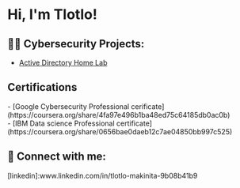 <h1>Hi, I'm Tlotlo! </h2>

<h2>👨‍💻 Cybersecurity Projects:</h2>

- [Active Directory Home Lab](https://www.youtube.com/watch?v=a83ASGn_V_s)

<h2>Certifications</h2>
- [Google Cybersecurity Professional cerificate](https://coursera.org/share/4fa97e496b1ba48ed75c64185db0ac0b)<br>
- [IBM Data science Professional certificate](https://coursera.org/share/0656bae0daeb12c7ae04850bb997c525)



<h2> 🤳 Connect with me:</h2>
[linkedin]:www.linkedin.com/in/tlotlo-makinita-9b08b41b9 


<!--


Here are some ideas to get you started:

- 🔭 I’m currently working on ...
- 🌱 I’m currently learning ...
- 👯 I’m looking to collaborate on ...
- 🤔 I’m looking for help with ...
- 💬 Ask me about ...
- 📫 How to reach me: ...
- 😄 Pronouns: ...
- ⚡ Fun fact: ...
-->
